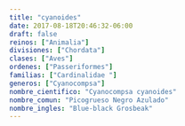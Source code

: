 ```yaml
---
title: "cyanoides"
date: 2017-08-18T20:46:32-06:00
draft: false
reinos: ["Animalia"]
divisiones: ["Chordata"]
clases: ["Aves"]
ordenes: ["Passeriformes"]
familias: ["Cardinalidae "]
generos: ["Cyanocompsa"]
nombre_cientifico: "Cyanocompsa cyanoides"
nombre_comun: "Picogrueso Negro Azulado"
nombre_ingles: "Blue-black Grosbeak"
---
```

